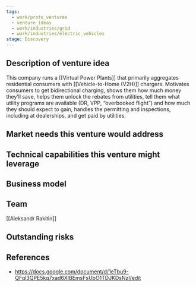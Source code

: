 ```yaml
---
tags:
  - work/proto_ventures
  - venture_ideas
  - work/industries/grid
  - work/industries/electric_vehicles
stage: Discovery
---
```


## Description of venture idea
This company runs a [[Virtual Power Plants]] that primarily aggregates residential consumers with [[Vehicle-to-Home (V2H)]] chargers. Motivates consumers to get bidirectional charging, shows them how much money they’ll save, helps them unlock the rebates from utilities, tell them what utility programs are available (DR, VPP, “overbooked flight”) and how much they should expect to gain, handles the permitting and inspections, including at dealerships, and get paid by utilities.

## Market needs this venture would address


## Technical capabilities this venture might leverage


## Business model


## Team
[[Aleksandr Rakitin]]

## Outstanding risks


## References
- https://docs.google.com/document/d/1eTbu9-QFql3QPE5kq7xad6XlBEmsFsUbO1TDJKDsNzI/edit